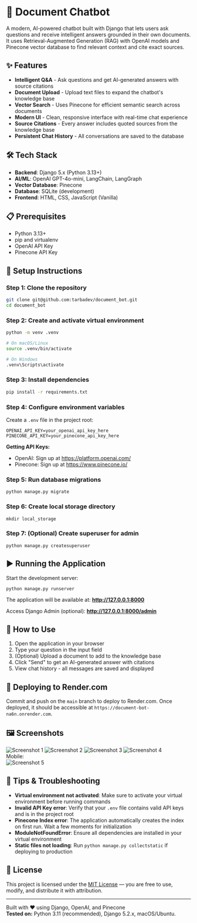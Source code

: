 # 💬 Document Chatbot

A modern, AI-powered chatbot built with Django that lets users ask questions and receive intelligent answers grounded in their own documents. It uses Retrieval-Augmented Generation (RAG) with OpenAI models and Pinecone vector database to find relevant context and cite exact sources.

## ✨ Features

- **Intelligent Q&A** - Ask questions and get AI-generated answers with source citations
- **Document Upload** - Upload text files to expand the chatbot's knowledge base
- **Vector Search** - Uses Pinecone for efficient semantic search across documents
- **Modern UI** - Clean, responsive interface with real-time chat experience
- **Source Citations** - Every answer includes quoted sources from the knowledge base
- **Persistent Chat History** - All conversations are saved to the database

## 🛠️ Tech Stack

- **Backend**: Django 5.x (Python 3.13+)
- **AI/ML**: OpenAI GPT-4o-mini, LangChain, LangGraph
- **Vector Database**: Pinecone
- **Database**: SQLite (development)
- **Frontend**: HTML, CSS, JavaScript (Vanilla)

## 📋 Prerequisites

- Python 3.13+
- pip and virtualenv
- OpenAI API Key
- Pinecone API Key

## 🚀 Setup Instructions

### Step 1: Clone the repository
```bash
git clone git@github.com:tarbadev/document_bot.git
cd document_bot
```
### Step 2: Create and activate virtual environment
```bash
python -m venv .venv

# On macOS/Linux
source .venv/bin/activate

# On Windows
.venv\Scripts\activate
```
### Step 3: Install dependencies
```bash
pip install -r requirements.txt
```


### Step 4: Configure environment variables

Create a `.env` file in the project root:

```
OPENAI_API_KEY=your_openai_api_key_here
PINECONE_API_KEY=your_pinecone_api_key_here
```


**Getting API Keys:**
- OpenAI: Sign up at https://platform.openai.com/
- Pinecone: Sign up at https://www.pinecone.io/

### Step 5: Run database migrations

```shell script
python manage.py migrate
```


### Step 6: Create local storage directory

```shell script
mkdir local_storage
```


### Step 7: (Optional) Create superuser for admin

```shell script
python manage.py createsuperuser
```


## ▶️ Running the Application

Start the development server:

```shell script
python manage.py runserver
```


The application will be available at: **http://127.0.0.1:8000**

Access Django Admin (optional): **http://127.0.0.1:8000/admin**

## 🧭 How to Use

1. Open the application in your browser
2. Type your question in the input field
3. (Optional) Upload a document to add to the knowledge base
4. Click "Send" to get an AI-generated answer with citations
5. View chat history - all messages are saved and displayed

## 🚢 Deploying to Render.com

Commit and push on the `main` branch to deploy to Render.com.
Once deployed, it should be accessible at `https://document-bot-na6n.onrender.com`.

## 🖼️ Screenshots

![Screenshot 1](screenshots/screenshot1.png)
![Screenshot 2](screenshots/screenshot2.png)
![Screenshot 3](screenshots/screenshot3.png)
![Screenshot 4](screenshots/screenshot4.png)  
Mobile:  
![Screenshot 5](screenshots/screenshot5.png)

## 🧪 Tips & Troubleshooting

- **Virtual environment not activated**: Make sure to activate your virtual environment before running commands
- **Invalid API Key error**: Verify that your `.env` file contains valid API keys and is in the project root
- **Pinecone Index error**: The application automatically creates the index on first run. Wait a few moments for initialization
- **ModuleNotFoundError**: Ensure all dependencies are installed in your virtual environment
- **Static files not loading**: Run `python manage.py collectstatic` if deploying to production


## 📝 License

This project is licensed under the [MIT License](./LICENSE) — you are free to use, modify, and distribute it with attribution.

---

Built with ❤️ using Django, OpenAI, and Pinecone  
**Tested on:** Python 3.11 (recommended), Django 5.2.x, macOS/Ubuntu.
